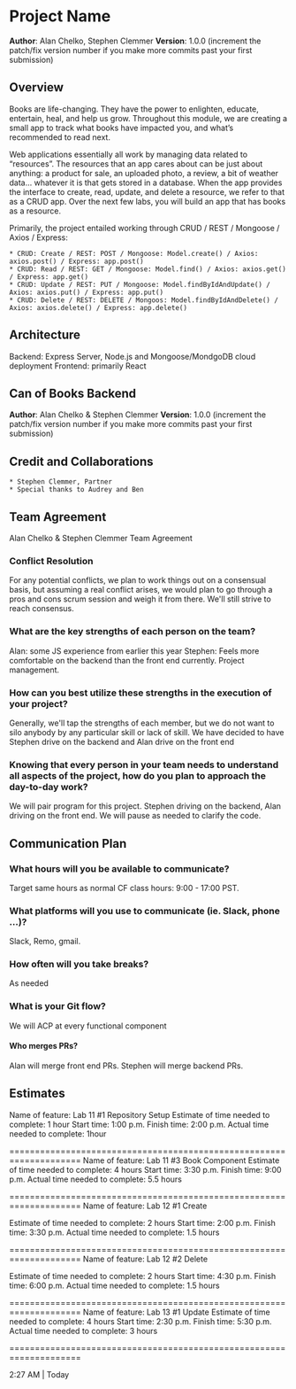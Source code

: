 # Project Name

**Author**: Alan Chelko, Stephen Clemmer
**Version**: 1.0.0 (increment the patch/fix version number if you make more commits past your first submission)

## Overview

Books are life-changing. They have the power to enlighten, educate, entertain, heal, and help us grow. Throughout this module, we are creating a small app to track what books have impacted you, and what’s recommended to read next.

Web applications essentially all work by managing data related to “resources”. The resources that an app cares about can be just about anything: a product for sale, an uploaded photo, a review, a bit of weather data… whatever it is that gets stored in a database. When the app provides the interface to create, read, update, and delete a resource, we refer to that as a CRUD app. Over the next few labs, you will build an app that has books as a resource.

Primarily, the project entailed working through CRUD / REST / Mongoose / Axios / Express:

    * CRUD: Create / REST: POST / Mongoose: Model.create() / Axios: axios.post() / Express: app.post()
    * CRUD: Read / REST: GET / Mongoose: Model.find() / Axios: axios.get() / Express: app.get()
    * CRUD: Update / REST: PUT / Mongoose: Model.findByIdAndUpdate() / Axios: axios.put() / Express: app.put()
    * CRUD: Delete / REST: DELETE / Mongoos: Model.findByIdAndDelete() / Axios: axios.delete() / Express: app.delete()

## Architecture

Backend: Express Server, Node.js and Mongoose/MondgoDB cloud deployment
Frontend: primarily React

## Can of Books Backend

**Author**: Alan Chelko & Stephen Clemmer
**Version**: 1.0.0 (increment the patch/fix version number if you make more commits past your first submission)

## Credit and Collaborations

    * Stephen Clemmer, Partner
    * Special thanks to Audrey and Ben 
  
## Team Agreement
Alan Chelko & Stephen Clemmer Team Agreement

### Conflict Resolution
For any potential conflicts, we plan to work things out on a consensual basis, but assuming a real conflict arises, we would plan to go through a pros and cons scrum session and weigh it from there.  We'll still strive to reach consensus.

### What are the key strengths of each person on the team?
Alan: some JS experience from earlier this year
Stephen: Feels more comfortable on the backend than the front end currently. Project management.

### How can you best utilize these strengths in the execution of your project?  
Generally, we'll tap the strengths of each member, but we do not want to silo anybody by any particular skill or lack of skill. We have decided to have Stephen drive on the backend and Alan drive on the front end

### Knowing that every person in your team needs to understand all aspects of the project, how do you plan to approach the day-to-day work?  
We will pair program for this project. Stephen driving on the backend, Alan driving on the front end. We will pause as needed to clarify the code. 


## Communication Plan

### What hours will you be available to communicate?
Target same hours as normal CF class hours: 9:00 - 17:00 PST.

### What platforms will you use to communicate (ie. Slack, phone …)?
Slack, Remo, gmail.

### How often will you take breaks?
As needed

### What is your Git flow?
We will ACP at every functional component

#### Who merges PRs?
Alan will merge front end PRs. Stephen will merge backend PRs.


## Estimates

Name of feature: Lab 11 #1 Repository Setup
Estimate of time needed to complete: 1 hour
Start time: 1:00 p.m.
Finish time: 2:00 p.m.
Actual time needed to complete: 1hour

====================================================================
Name of feature: Lab 11 #3 Book Component
Estimate of time needed to complete: 4 hours
Start time: 3:30 p.m.
Finish time: 9:00 p.m.
Actual time needed to complete: 5.5 hours

====================================================================
Name of feature: Lab 12 #1 Create

Estimate of time needed to complete: 2 hours
Start time: 2:00 p.m.
Finish time: 3:30 p.m. 
Actual time needed to complete: 1.5 hours

====================================================================
Name of feature: Lab 12 #2 Delete

Estimate of time needed to complete: 2 hours
Start time: 4:30 p.m.
Finish time: 6:00 p.m.
Actual time needed to complete: 1.5 hours

====================================================================
Name of feature: Lab 13 #1 Update
Estimate of time needed to complete: 4 hours
Start time: 2:30 p.m.
Finish time: 5:30 p.m. 
Actual time needed to complete: 3 hours 

====================================================================

2:27 AM | Today